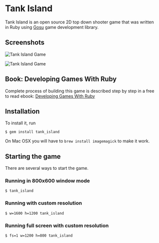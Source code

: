 # Tank Island

Tank Island is an open source 2D top down shooter game that was written in Ruby using
[Gosu](http://www.libgosu.org) game development library.

## Screenshots

![Tank Island Game](https://dl.dropboxusercontent.com/u/176100/tank_island/screen1.png)

![Tank Island Game](https://dl.dropboxusercontent.com/u/176100/tank_island/screen2.png)

## Book: Developing Games With Ruby

Complete process of building this game is described step by step in a free to read ebook:
[Developing Games With Ruby](https://leanpub.com/developing-games-with-ruby/read)

## Installation

To install it, run

    $ gem install tank_island

On Mac OSX you will have to `brew install imagemagick` to make it work.

## Starting the game

There are several ways to start the game.

### Running in 800x600 window mode

    $ tank_island

### Running with custom resolution

    $ w=1600 h=1200 tank_island

### Running full screen with custom resolution

    $ fs=1 w=1200 h=800 tank_island
